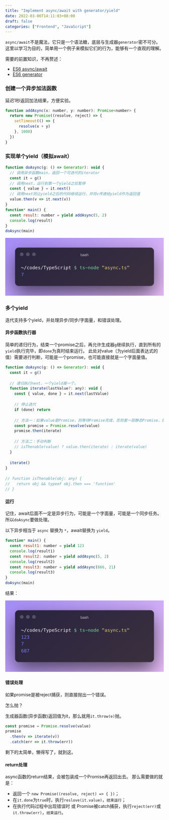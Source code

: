 ```yaml
---
title: "Implement async/await with generator/yield"
date: 2022-03-06T14:11:03+08:00
draft: false
categories: ["Frontend", "JavaScript"]
---
```


`async/await`不是魔法，它只是一个语法糖，底层与生成器`generator`密不可分。
这里以学习为目的，简单用一个例子来模拟它们的行为，能够有一个直观的理解。

需要的前置知识，不再赘述：
- [ES6 async/await](https://www.google.com/search?q=es6+async%2Fawait)
- [ES6 generator](https://www.google.com/search?q=es6+generator)

### 创建一个异步加法函数
延迟1秒返回加法结果，方便实验。
```js
function addAsync(x: number, y: number): Promise<number> {
  return new Promise((resolve, reject) => {
    setTimeout(() => {
      resolve(x + y)
    }, 1000)
  })
}
```
### 实现单个yield（模拟await）
```js
function doAsync(g: () => Generator): void {
  // 调用异步函数main，返回一个可迭代的iterator
  const it = g()
  // 调用next，运行到第一个yield之后暂停
  const { value } = it.next()
  // 调用next则让yield之后的代码继续运行，并将v传递给yield作为返回值
  value.then(v => it.next(v))
}
function* main() {
  const result: number = yield addAsync(5, 2)
  console.log(result)
}
doAsync(main)
```
![bash](/images/2022-03-06-14-54-29.png)

### 多个yield
迭代支持多个yield，并处理异步/同步/字面量，和错误处理。
#### 异步函数执行器
简单的递归行为，结束一个promise之后，再允许生成器`g`继续执行，直到所有的`yield`执行完毕，即`done`为真时结束运行。
此处对value（为yield后面表达式的值）需要进行判断，可能是一个promise，也可能直接就是一个字面量值。
```js
function doAsync(g: () => Generator): void {
  const it = g()

  // 递归执行next，一个yield接一个。
  function iterate(lastValue?: any): void {
    const { value, done } = it.next(lastValue)

    // 停止迭代
    if (done) return

    // 方法一：如果value是Promise，则等待Promise完成，否则套一层静态Promise，则可以保证value是thenable的
    const promise = Promise.resolve(value)
    promise.then(iterate)

    // 方法二：手动判断
    // isThenable(value) ? value.then(iterate) : iterate(value)
  }

  iterate()
}

// function isThenable(obj: any) {
//   return obj && typeof obj.then === 'function'
// }
```


#### 运行

记住，await后面不一定是异步行为，可能是一个字面量，可能是一个同步任务。所以`doAsync`要做处理。

以下异步相当于 `async` 替换为 `*`，await替换为 `yield`。
```js
function* main() {
  const result1: number = yield 123
  console.log(result1)
  const result2: number = yield addAsync(5, 2)
  console.log(result2)
  const result3: number = yield addAsync(666, 21)
  console.log(result3)
}
doAsync(main)
```

结果：

![rest](/images/20220306-1.png)


#### 错误处理

如果promise是被reject捕获，则直接抛出一个错误。

怎么抛？

生成器函数(异步函数)返回值为it，那么就用`it.throw(e)`抛。

```js
const promise = Promise.resolve(value)
promise
  .then(v => iterate(v))
  .catch(err => it.throw(err))
```
剩下的太简单，懒得写了，就到这。


#### return处理

async函数的return结果，会被包装成一个Promise再返回出去。
那么需要做的就是：

- 返回一个 `new Promise((resolve, reject) => { })`；
- 在`it.done`为`true`时，执行`reslove(it.value)`，`结束运行`；
- 在执行代码过程中出现错误时 或 Promise被catch捕获，执行`reject(err)`或`it.throw(err)`，`结束运行`。
